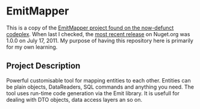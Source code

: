 EmitMapper
===========

This is a copy of the [EmitMapper project found on the now-defunct codeplex](http://emitmapper.codeplex.com/). When last I checked, the [most recent release](https://www.nuget.org/packages/EmitMapper/) on Nuget.org was 1.0.0 on July 17, 2011.
My purpose of having this repository here is primarily for my own learning.

## Project Description ##
Powerful customisable tool for mapping entities to each other. Entities can be plain objects, DataReaders, SQL commands and anything you need. The tool uses run-time code generation via the Emit library. It is usefull for dealing with DTO objects, data access layers an so on.